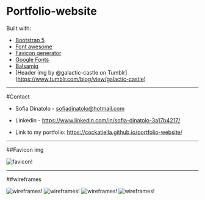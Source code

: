 # Portfolio-website

Built with:

* [Bootstrap 5](https://getbootstrap.com/)
* [Font awesome](https://fontawesome.com/)
* [Favicon generator](https://www.favicon.cc/)
* [Google Fonts](https://fonts.google.com/)
* [Balsamiq](https://balsamiq.cloud/)
* [Header img by @galactic-castle on Tumblr] (https://www.tumblr.com/blog/view/galactic-castle)


******

#Contact

* Sofia Dinatolo - sofiadinatolo@hotmail.com
* Linkedin - https://www.linkedin.com/in/sofia-dinatolo-3a17b4217/

* Link to my portfolio: https://cockatiella.github.io/portfolio-website/

****

##Favicon img

![favicon!](./images/favicon.ico)

***
##wireframes

![wireframes!](./main.png)
![wireframes!](./skills.png)
![wireframes!](./Projects.png)
![wireframes!](./Contact.png)
